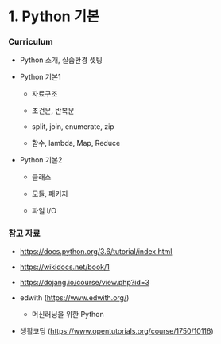 # 1. Python 기본

### Curriculum

+ Python 소개, 실습환경 셋팅 

+ Python 기본1

  + 자료구조

  + 조건문, 반복문

  + split, join, enumerate, zip 

  + 함수, lambda, Map, Reduce 

+ Python 기본2

  + 클래스

  + 모듈, 패키지

  + 파일 I/O

### 참고 자료

+ https://docs.python.org/3.6/tutorial/index.html
+ https://wikidocs.net/book/1
+ https://dojang.io/course/view.php?id=3

+ edwith (https://www.edwith.org/)
  + 머신러닝을 위한 Python
+ 생활코딩 (https://www.opentutorials.org/course/1750/10116)
